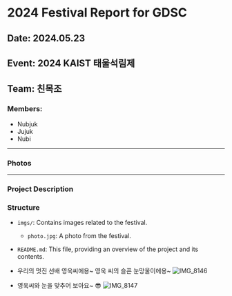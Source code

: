 # 2024 Festival Report for GDSC

## Date: 2024.05.23
## Event: 2024 KAIST 태울석림제
## Team: 친목조 

### Members:
- Nubjuk
- Jujuk
- Nubi

---

### Photos

---

### Project Description

### Structure
- `imgs/`: Contains images related to the festival.
  - `photo.jpg`: A photo from the festival.
- `README.md`: This file, providing an overview of the project and its contents.

- 우리의 멋진 선배 영욱씨에용~ 영욱 씨의 슬픈 눈망울이에용~
![IMG_8146](https://github.com/happy-emart/24S_KAIST_festival_report_GDSC/assets/36502539/51f1d13d-4b4c-4cd2-8542-5ff42a37a1dc)

- 영욱씨와 눈을 맞추어 보아요~ 😎
![IMG_8147](https://github.com/happy-emart/24S_KAIST_festival_report_GDSC/assets/36502539/3ff1f3ff-2a47-44c5-af6b-52b9086aeb0f)
